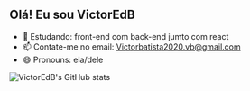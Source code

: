 ## Olá! Eu sou VictorEdB



- 🌱 Estudando: front-end com back-end jumto com react
- 📫 Contate-me no email: Victorbatista2020.vb@gmail.com
- 😄 Pronouns: ela/dele


![VictorEdB's GitHub stats](https://github-readme-stats.vercel.app/api?username=VictorEdB&theme=tokyonight&show_icons=true)
